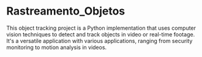 # Rastreamento_Objetos
This object tracking project is a Python implementation that uses computer vision techniques to detect and track objects in video or real-time footage. It's a versatile application with various applications, ranging from security monitoring to motion analysis in videos.
